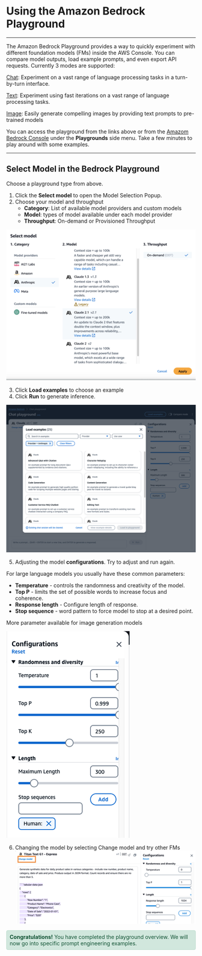 # Using the Amazon Bedrock Playground

---

The Amazon Bedrock Playground provides a way to quickly experiment with different foundation models (FMs) inside the AWS Console. You can compare model outputs, load example prompts, and even export API requests. Currently 3 modes are supported:

[Chat](https://us-west-2.console.aws.amazon.com/bedrock/home?region=us-west-2#/chat-playground): Experiment on a vast range of language processing tasks in a turn-by-turn interface.

[Text](https://us-west-2.console.aws.amazon.com/bedrock/home?region=us-west-2#/text-playground): Experiment using fast iterations on a vast range of language processing tasks.

[Image](https://us-west-2.console.aws.amazon.com/bedrock/home?region=us-west-2#/image-playground): Easily generate compelling images by providing text prompts to pre-trained models

You can access the playground from the links above or from the [Amazom Bedrock Console](https://us-west-2.console.aws.amazon.com/bedrock/home?region=us-west-2#/overview) under the **Playgrounds** side menu. Take a few minutes to play around with some examples.

---
## Select Model in the Bedrock Playground
Choose a playground type from above.

1. Click the **Select model** to open the Model Selection Popup.
2. Choose your model and throughput
    - **Category**: List of available model providers and custom models
    - **Model**: types of model available under each model provider
    - **Throughput**: On-demand or Provisioned Throughput

![Select a model](images/1-Select-A-Model.png)

3. Click **Load examples** to choose an example
4. Click **Run** to generate inference.

![Load example](images/2-load-examples.png)

5. Adjusting the model **configurations**. Try to adjust and run again.

For large language models you usually have these common parameters:
- **Temperature** - controls the randomness and creativity of the model.
- **Top P** - limits the set of possible words to increase focus and coherence.
- **Response length** - Configure length of response.
- **Stop sequence** - word pattern to force model to stop at a desired point.

More parameter available for image generation models

![Model configuration](images/3-model-configuration.png)

6. Changing the model by selecting Change model and try other FMs
![Change model](images/4-change-model.png)

<div style="background-color: #d1e7dd; border: 1px solid #badbcc; border-radius: 4px; padding: 8px; color: #0f5132;">
    <strong>Congratulations!</strong> You have completed the playground overview. We will now go into specific prompt engineering examples.
</div>
